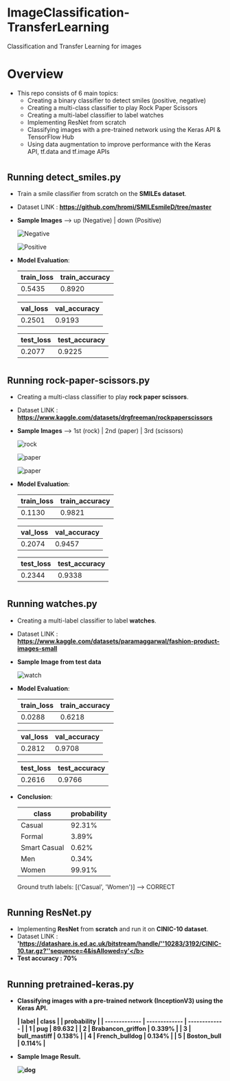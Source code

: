 # ImageClassification-TransferLearning
Classification and Transfer Learning for images

# Overview
* This repo consists of 6 main topics:
    * Creating a binary classifier to detect smiles (positive, negative)
    * Creating a multi-class classifier to play Rock Paper Scissors
    * Creating a multi-label classifier to label watches
    * Implementing ResNet from scratch
    * Classifying images with a pre-trained network using the Keras API & TensorFlow Hub
    * Using data augmentation to improve performance with the Keras API, tf.data and tf.image APIs

#
## Running detect_smiles.py
* Train a smile classifier from scratch on the <b>SMILEs dataset</b>.
* Dataset LINK : <b>https://github.com/hromi/SMILEsmileD/tree/master</b>

* <b>Sample Images</b> --> up (Negative) | down (Positive)

    ![Negative](https://github.com/hasanoqool/ImageClassification-TransferLearning/blob/main/images/negative.png)

    ![Positive](https://github.com/hasanoqool/ImageClassification-TransferLearning/blob/main/images/positive.png)

* <b>Model Evaluation</b>:

    | train_loss  |  train_accuracy |
    | ------------- | ------------- |
    |  0.5435 |  0.8920 |

    | val_loss  |  val_accuracy |
    | ------------- | ------------- |
    |  0.2501 |  0.9193 |

    | test_loss  |  test_accuracy |
    | ------------- | ------------- |
    |  0.2077 |  0.9225 |
#
## Running rock-paper-scissors.py
* Creating a multi-class classifier to play <b>rock paper scissors</b>.
* Dataset LINK : <b>https://www.kaggle.com/datasets/drgfreeman/rockpaperscissors</b>

* <b>Sample Images</b> --> 1st (rock) | 2nd (paper) | 3rd (scissors)

    ![rock](https://github.com/hasanoqool/ImageClassification-TransferLearning/blob/main/images/rock.png)

    ![paper](https://github.com/hasanoqool/ImageClassification-TransferLearning/blob/main/images/paper.png)

    ![paper](https://github.com/hasanoqool/ImageClassification-TransferLearning/blob/main/images/scissors.png)

* <b>Model Evaluation</b>:

    | train_loss  |  train_accuracy |
    | ------------- | ------------- |
    |  0.1130 |  0.9821 |

    | val_loss  |  val_accuracy |
    | ------------- | ------------- |
    |  0.2074 |  0.9457 |

    | test_loss  |  test_accuracy |
    | ------------- | ------------- |
    |  0.2344 |  0.9338 |
#
## Running watches.py
* Creating a multi-label classifier to label <b>watches</b>.
* Dataset LINK : <b>https://www.kaggle.com/datasets/paramaggarwal/fashion-product-images-small</b>

* <b>Sample Image from test data</b> 

    ![watch](https://github.com/hasanoqool/ImageClassification-TransferLearning/blob/main/images/watch.png)

* <b>Model Evaluation</b>:

    | train_loss  |  train_accuracy |
    | ------------- | ------------- |
    |  0.0288 |  0.6218 |

    | val_loss  |  val_accuracy |
    | ------------- | ------------- |
    |  0.2812 |  0.9708 |

    | test_loss  |  test_accuracy |
    | ------------- | ------------- |
    |  0.2616 |  0.9766 |

* <b>Conclusion</b>:

    | class  |  probability |
    | ------------- | ------------- |
    |  Casual |  92.31%|
    |  Formal |  3.89% |
    |  Smart Casual |  0.62% |
    |  Men |  0.34% |
    |  Women |  99.91% |
 
    Ground truth labels: [('Casual', 'Women')] --> CORRECT
#
## Running ResNet.py
* Implementing <b>ResNet</b> from <b>scratch</b> and run it on <b>CINIC-10 dataset</b>.
* Dataset LINK : <b>'https://datashare.is.ed.ac.uk/bitstream/handle/''10283/3192/CINIC-10.tar.gz?''sequence=4&isAllowed=y'</b>
* Test accuracy : <b>70%</b>
#
## Running pretrained-keras.py
* Classifying images with a <b>pre-trained network (InceptionV3)<b> using the Keras API.

    | label  |  class | |  probability |
    | ------------- | ------------- | ------------- |
    |  1 |  pug  |  89.632 |
    |  2 |  Brabancon_griffon  |  0.339% |
    |  3 |  bull_mastiff  |  0.138% |
    |  4 |  French_bulldog  |  0.134% |
    |  5 |  Boston_bull  |  0.114% |

* Sample Image Result. 

    ![dog](https://github.com/hasanoqool/ImageClassification-TransferLearning/blob/main/images/dog_result.png)

